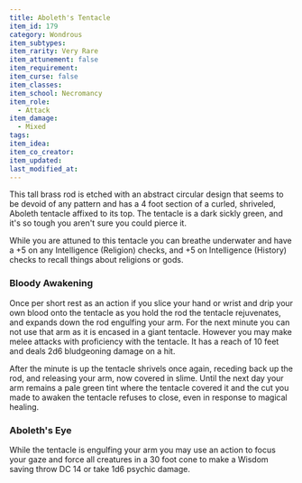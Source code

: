 ```yaml
---
title: Aboleth's Tentacle
item_id: 179
category: Wondrous
item_subtypes:
item_rarity: Very Rare
item_attunement: false
item_requirement:
item_curse: false
item_classes:
item_school: Necromancy
item_role:
  - Attack
item_damage:
  - Mixed
tags:
item_idea:
item_co_creator:
item_updated:
last_modified_at:
---
```


This tall brass rod is etched with an abstract circular design that seems to be devoid of any pattern and has a 4 foot section of a curled, shriveled, Aboleth tentacle affixed to its top. The tentacle is a dark sickly green, and it's so tough you aren't sure you could pierce it.

While you are attuned to this tentacle you can breathe underwater and have a +5 on any Intelligence (Religion) checks, and +5 on Intelligence (History) checks to recall things about religions or gods.

### Bloody Awakening
Once per short rest as an action if you slice your hand or wrist and drip your own blood onto the tentacle as you hold the rod the tentacle rejuvenates, and expands down the rod engulfing your arm. For the next minute you can not use that arm as it is encased in a giant tentacle. However you may make melee attacks with proficiency with the tentacle. It has a reach of 10 feet and deals 2d6 bludgeoning damage on a hit.

After the minute is up the tentacle shrivels once again, receding back up the rod, and releasing your arm, now covered in slime. Until the next day your arm remains a pale green tint where the tentacle covered it and the cut you made to awaken the tentacle refuses to close, even in response to magical healing.

### Aboleth's Eye
While the tentacle is engulfing your arm you may use an action to focus your gaze and force all creatures in a 30 foot cone to make a Wisdom saving throw DC 14 or take 1d6 psychic damage.
